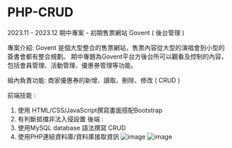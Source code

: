 # PHP-CRUD
2023.11 - 2023.12
期中專案 - 初期售票網站 Govent ( 後台管理 )

專案介紹:
Govent 是個大型整合的售票網站，售票內容從大型的演唱會到小型的簽書會都有整合規劃。
期中專題為Govent平台方後台所可以觀看及控制的內容，包括會員管理、活動管理、優惠券管理等功能。

組內負責功能: 
商家優惠券的新增、讀取、刪除、修改 ( CRUD )

前端技能 :
1. 使用 HTML/CSS/JavaScript撰寫畫面搭配Bootstrap
2. 有判斷抵擋非法入侵設置
後端 :
1. 使用MySQL database 語法撰寫 CRUD
2. 使用PHP連結資料庫/資料庫接取資訊 
![image](https://github.com/ZeroAnne/PHP-CRUD/assets/152944709/a8770f72-8bd0-4be9-ad7a-822f37136261)
![image](https://github.com/ZeroAnne/PHP-CRUD/assets/152944709/536e1499-1a95-4cb6-9304-0b7c078938d6)
